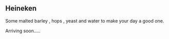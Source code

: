 ## Heineken

Some malted barley , hops , yeast and water to make your day a good one.

Arriving soon.....
